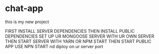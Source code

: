 # chat-app

this is my new project

FIRST INSTALL SERVER DEPENDENCIES
THEN INSTALL PUBLIC DEPENDENCIES
SET UP UR MONGOOSE SERVER WITH UR OWN SERVER
THEN START SERVER WITH YARN OR NPM START
THEN START PUBLIC APP USE NPN START nd diploy on ur server port
